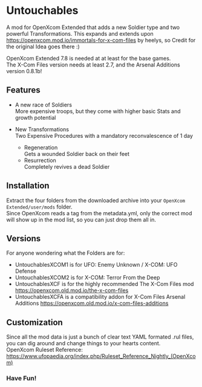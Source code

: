 # Untouchables
A mod for OpenXcom Extended that adds a new Soldier type and two powerful Transformations. This expands and extends upon https://openxcom.mod.io/immortals-for-x-com-files by heelys, so Credit for the original Idea goes there :)

OpenXcom Extended 7.8 is needed at at least for the base games.  
The X-Com Files version needs at least 2.7, and the Arsenal Additions version 0.8.1b!

## Features
  - A new race of Soldiers  
    More expensive troops, but they come with higher basic Stats and growth potential
	
  - New Transformations  
    Two Expensive Procedures with a mandatory reconvalescence of 1 day
	- Regeneration  
	Gets a wounded Soldier back on their feet
	- Resurrection  
	Completely revives a dead Soldier

## Installation
Extract the four folders from the downloaded archive into your `OpenXcom Extended/user/mods` folder.  
Since OpenXcom reads a tag from the metadata.yml, only the correct mod will show up in the mod list, so you can just drop them all in.

## Versions
For anyone wondering what the Folders are for:
   - UntouchablesXCOM1 is for UFO: Enemy Unknown / X-COM: UFO Defense
   - UntouchablesXCOM2 is for X-COM: Terror From the Deep
   - UntouchablesXCF is for the highly recommended The X-Com Files mod https://openxcom.old.mod.io/the-x-com-files
   - UntouchablesXCFA is a compatibility addon for X-Com Files Arsenal Additions https://openxcom.old.mod.io/x-com-files-additions

## Customization
Since all the mod data is just a bunch of clear text YAML formated .rul files, you can dig around and change things to your hearts content.  
OpenXcom Ruleset Reference: https://www.ufopaedia.org/index.php/Ruleset_Reference_Nightly_(OpenXcom)


### Have Fun!
